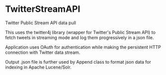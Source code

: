 # TwitterStreamAPI
Twitter Public Stream API data pull

This uses the twitter4j library (wrapper for Twitter's Public Stream API) to fetch tweets in streaming mode and log them progressively in a json file.

Application uses OAuth for authentication while making the persistent HTTP connection with Twitter data stream.

Output .json file is further used by Append class to format json data for indexing in Apache Lucene/Solr.
